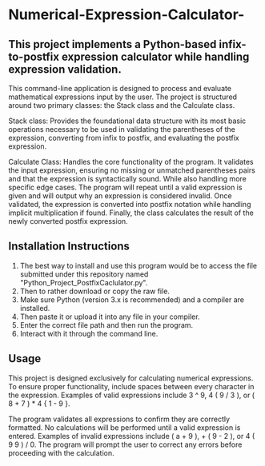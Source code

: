 # Numerical-Expression-Calculator-

## This project implements a Python-based infix-to-postfix expression calculator while handling expression validation.

This command-line application is designed to process and evaluate mathematical expressions input by the user. The project is structured around two primary classes: the Stack class and the Calculate class. 

Stack class: Provides the foundational data structure with its most basic operations necessary to be used in validating the parentheses of the expression, converting from infix to postfix, and evaluating the postfix expression. 

Calculate Class: Handles the core functionality of the program. It validates the input expression, ensuring no missing or unmatched parentheses pairs and that the expression is syntactically sound. While also handling more specific edge cases. The program will repeat until a valid expression is given and will output why an expression is considered invalid. Once validated, the expression is converted into postfix notation while handling implicit multiplication if found. Finally, the class calculates the result of the newly converted postfix expression.

## Installation Instructions 

1. The best way to install and use this program would be to access the file submitted under this repository named "Python_Project_PostfixCaclulator.py".
2. Then to rather download or copy the raw file.
3. Make sure Python (version 3.x is recommended) and a compiler are installed.
4. Then paste it or upload it into any file in your compiler.
5. Enter the correct file path and then run the program.
6. Interact with it through the command line.

## Usage

This project is designed exclusively for calculating numerical expressions. To ensure proper functionality, include spaces between every character in the expression. Examples of valid expressions include 3 ^ 9, 4 ( 9 / 3 ), or ( 8 + 7 ) * 4 { 1 - 9 }.

The program validates all expressions to confirm they are correctly formatted. No calculations will be performed until a valid expression is entered. Examples of invalid expressions include ( a + 9 ), + ( 9 - 2 ), or 4 ( 9 9 ) / 0. The program will prompt the user to correct any errors before proceeding with the calculation.


